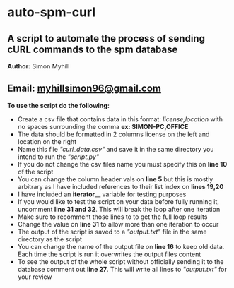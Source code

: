 # auto-spm-curl
A script to automate the process of sending cURL commands to the spm database
--------------------------------------------------------------------------------------
**Author:** Simon Myhill

**Email:** myhillsimon96@gmail.com
--------------------------------------------------------------------------------------

**To use the script do the following:**
- Create a csv file that contains data in this format: _license,location_ with no spaces surrounding the comma **ex: SIMON-PC,OFFICE**
- The data should be formatted in 2 columns license on the left and location on the right
- Name this file _"curl_data.csv"_ and save it in the same directory you intend to run the _"script.py"_
- If you do not change the csv files name you must specify this on **line 10** of the script
- You can change the column header vals on **line 5** but this is mostly arbitrary as I have included references to their list index on **lines 19,20**
- I have included an **iterator**__ variable for testing purposes
- If you would like to test the script on your data before fully running it, uncomment **line 31 and 32**. This will break the loop after one iteration
- Make sure to recomment those lines to to get the full loop results
- Change the value on **line 31** to allow more than one iteration to occur
- The output of the script is saved to a _"output.txt"_ file in the same directory as the script
- You can change the name of the output file on **line 16** to keep old data. Each time the script is run it overwrites the output files content
- To see the output of the whole script without officially sending it to the database comment out **line 27**. This will write all  lines to _"output.txt"_ for your review
